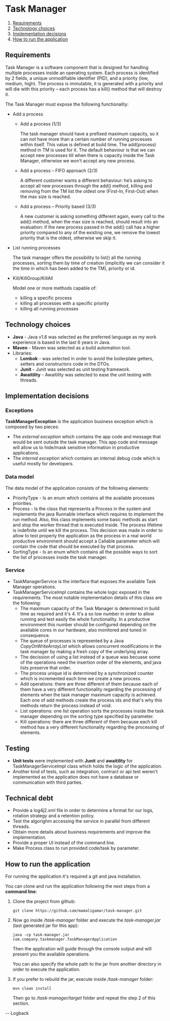 # Task Manager
1. [Requirements](#requirements)
2. [Technology choices](#technology-choices)
3. [Implementation decisions](#implementation-decisions)
4. [How to run the application](#how-to-run-the-application)

## Requirements
Task Manager is a software component that is designed for handling multiple processes inside an operating system. 
Each process is identified by 2 fields, a unique unmodifiable identifier (PID), and a priority (low, medium, high). 
The process is immutable, it is generated with a priority and will die with this priority – each process has a kill() method that will destroy it.

The Task Manager must expose the following functionality:
* Add a process
    * Add a process (1/3) 

        The task manager should have a prefixed maximum capacity, so it can not have more than a certain number of running processes within itself. 
        This value is defined at build time. The add(process) method in TM is used for it. 
        The default behaviour is that we can accept new processes till when there is capacity inside the Task Manager, otherwise we won’t accept any new process.
    * Add a process – FIFO approach (2/3)
      
        A different customer wants a different behaviour: he’s asking to accept all new processes through the add() method, 
        killing and removing from the TM list the oldest one (First-In, First-Out) when the max size is reached.
    * Add a process – Priority based (3/3)
      
        A new customer is asking something different again, every call to the add() method, when the max size is reached, 
        should result into an evaluation: if the new process passed in the add() call has a higher priority compared to any of the existing one, 
        we remove the lowest priority that is the oldest, otherwise we skip it.
      
* List running processes
  
    The task manager offers the possibility to list() all the running processes, sorting them by time of creation (implicitly we can consider it the time in which has been added to the TM), priority or id.

* Kill/KillGroup/KillAll
  
  Model one or more methods capable of:
  * killing a specific process
  * killing all processes with a specific priority
  * killing all running processes
  
## Technology choices
- **Java** - Java v1.8 was selected as the preferred language as my work experience is based in the last 6 years in Java.
- **Maven** - Maven was selected as a build automation tool.
- Libraries:
    - **Lombok** - was selected in order to avoid the boilerplate getters, setters and constructors code in the DTOs.
    - **Junit** - Junit was selected as unit testing framework.
    - **Awaitility** - Awaitility was selected to ease the unit testing with threads.

## Implementation decisions
### Exceptions
**TaskManagerException** is the application business exception which is composed by two pieces:
* The *external exception* which contains the app code and message that would be sent outside the task manager. 
  This app code and message will allow us to hide/mask sensitive information in productive applications.
* The *internal exception* which contains an internal debug code which is useful mostly for developers.

### Data model
The data model of the application consists of the following elements:
- PriorityType - Is an enum which contains all the available processes priorities. 
- Process - Is the class that represents a Process in the system and implements the java Runnable interface which requires to implement the run method.
  Also, this class implements some basic methods as start and stop the worker thread that is executed inside.
  The process lifetime is indefinite until we kill the process. This decision was made in order to allow to test properly the application as the process in a real world
  productive environment should accept a Callable parameter which will contain the code that should be executed by that process.
- SortingType - Is an enum which contains all the possible ways to sort the list of processes inside the task manager.

### Service
- TaskManagerService is the interface that exposes the available Task Manager operations.
- TaskManagerServiceImpl contains the whole logic exposed in the requirements. The most notable implementation details of this class are the following:
  * The maximum capacity of the Task Manager is determined in build time as required and it's 4. It's a so low number in order to allow running and test easily the whole functionality.
    In a productive environment this number should be configured depending on the available cores in our hardware, also monitored and tuned in consequence.
  * The queue of processes is represented by a Java *CopyOnWriteArrayList* which allows concurrent modifications in the task manager by making a fresh copy of the underlying array.
  * The decission of using a list instead of a queue was becuase some of the operations need the insertion order of the elements, and java lists preserve that order.
  * The process unique id is determined by a synchronized counter which is incremented each time we create a new process.
  * Add operations: there are three different of them because each of them have a very different functionality 
    regarding the processing of elements when the task manager maximum capacity is achieved. 
    Each one of add methods create the process ids and that's why this methods return the process instead of void.
  * List operations: one list operation sorts the processes inside the task manager depending on the sorting type specified by parameter.
  * Kill operations: there are three different of them because each kill method has a very different functionality
    regarding the processing of elements.
    
## Testing
- **Unit tests** were implemented with **Junit** and **awaitility** for TaskManagerServiceImpl class which holds the logic of the application.
- Another kind of tests, such as integration, contract or api test weren't implemented as the application does not have a database or communication with third parties.

## Technical debt
- Provide a log4j2.xml file in order to determine a format for our logs, rotation strategy and a retention policy.
- Test the algorighm accessing the service in parallel from different threads.
- Obtain more details about business requirements and improve the implementation.
- Provide a proper UI instead of the command line.
- Make Process class to run provided code/task by parameter.

## How to run the application
For running the application it's required a git and java installation.

You can clone and run the application following the next steps from a **command line**:
1. Clone the project from github:
    ```
    git clone https://github.com/mamaligamar/task-manager.git
    ```

2. Now go inside */task-manager* folder and execute the *task-manager.jar* (last generated jar for this app):
    ```
    java -cp task-manager.jar com.company.taskmanager.TaskManagerApplication
    ```
   Then the application will guide through the console output and will present you the available operations.

   You can also specify the whole path to the jar from another directory in order to execute the application.

3. If you prefer to rebuild the jar, execute inside */task-manager* folder:
    ```
    mvn clean install
    ```
   Then go to */task-manager/target* folder and repeat the step 2 of this section.


-- Logback